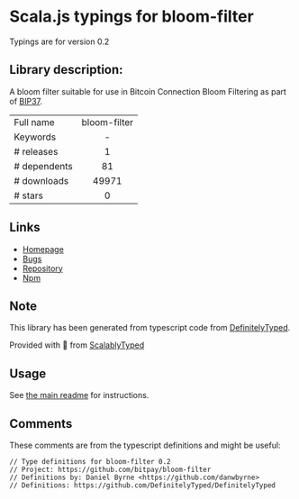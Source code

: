 
# Scala.js typings for bloom-filter

Typings are for version 0.2

## Library description:
A bloom filter suitable for use in Bitcoin Connection Bloom Filtering as part of [BIP37](https://github.com/bitcoin/bips/blob/master/bip-0037.mediawiki).

|                    |                 |
| ------------------ | :-------------: |
| Full name          | bloom-filter |
| Keywords           | - |
| # releases         | 1 |
| # dependents       | 81 |
| # downloads        | 49971 |
| # stars            | 0 |

## Links
- [Homepage](https://github.com/bitpay/bloom-filter)
- [Bugs](https://github.com/bitpay/bloom-filter/issues)
- [Repository](https://github.com/bitpay/bloom-filter)
- [Npm](https://www.npmjs.com/package/bloom-filter)
    


## Note
This library has been generated from typescript code from [DefinitelyTyped](https://definitelytyped.org).

Provided with :purple_heart: from [ScalablyTyped](https://github.com/oyvindberg/ScalablyTyped)

## Usage
See [the main readme](../../readme.md) for instructions.

## Comments

These comments are from the typescript definitions and might be useful:
```
// Type definitions for bloom-filter 0.2
// Project: https://github.com/bitpay/bloom-filter
// Definitions by: Daniel Byrne <https://github.com/danwbyrne>
// Definitions: https://github.com/DefinitelyTyped/DefinitelyTyped

```

